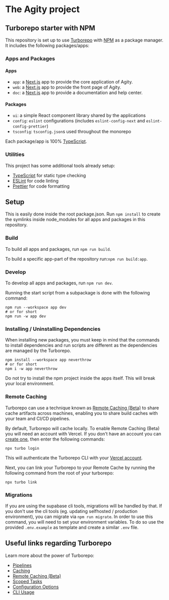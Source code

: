 # The Agity project


## Turborepo starter with NPM

This repository is set up to use [Turborepo](https://turborepo.org) with [NPM](https://www.npmjs.com/) as a package manager. It includes the following packages/apps:

### Apps and Packages

#### Apps
- `app`: a [Next.js](https://nextjs.org) app to provide the core application of Agity.
- `web`: a [Next.js](https://nextjs.org) app to provide the front page of Agity.
- `doc`: a [Next.js](https://nextjs.org) app to provide a documentation and help center.

#### Packages
- `ui`: a simple React component library shared by the applications
- `config`: `eslint` configurations (includes `eslint-config-next` and `eslint-config-prettier`)
- `tsconfig`: `tsconfig.json`s used throughout the monorepo

Each package/app is 100% [TypeScript](https://www.typescriptlang.org/).

### Utilities

This project has some additional tools already setup:

- [TypeScript](https://www.typescriptlang.org/) for static type checking
- [ESLint](https://eslint.org/) for code linting
- [Prettier](https://prettier.io) for code formatting

## Setup

This is easily done inside the root package.json. 
Run `npm install` to create the symlinks inside node_modules for all apps and packages in this repository.


### Build

To build all apps and packages, run `npm run build`. 

To build a specific app-part of the repository run:`npm run build:app`.

### Develop

To develop all apps and packages, run `npm run dev`.

Running the start script from a subpackage is done with the following command:
```
npm run --workspace app dev
# or for short
npm run -w app dev 
```

### Installing / Uninstalling Dependencies

When installing new packages, you must keep in mind that the commands to install dependencies and run scripts are different as the dependencies are managed by the Turborepo. 
```
npm install --workspace app neverthrow
# or for short
npm i -w app neverthrow
```
Do not try to install the npm project inside the apps itself. This will break your local environment.



### Remote Caching

Turborepo can use a technique known as [Remote Caching (Beta)](https://turborepo.org/docs/features/remote-caching) to share cache artifacts across machines, enabling you to share build caches with your team and CI/CD pipelines.

By default, Turborepo will cache locally. To enable Remote Caching (Beta) you will need an account with Vercel. If you don't have an account you can [create one](https://vercel.com/signup), then enter the following commands:

```
npx turbo login
```

This will authenticate the Turborepo CLI with your [Vercel account](https://vercel.com/docs/concepts/personal-accounts/overview).

Next, you can link your Turborepo to your Remote Cache by running the following command from the root of your turborepo:

```
npx turbo link
```

### Migrations

If you are using the supabase cli tools, migrations will be handled by that. If you don't use the cli tools (eg. updating selfhosted / production environment), you can migrate via `npm run migrate`. In order to use this command, you will need to set your environment variables. To do so use the provided `.env.example` as template and create a similar `.env` file.

## Useful links regarding Turborepo

Learn more about the power of Turborepo:

- [Pipelines](https://turborepo.org/docs/features/pipelines)
- [Caching](https://turborepo.org/docs/features/caching)
- [Remote Caching (Beta)](https://turborepo.org/docs/features/remote-caching)
- [Scoped Tasks](https://turborepo.org/docs/features/scopes)
- [Configuration Options](https://turborepo.org/docs/reference/configuration)
- [CLI Usage](https://turborepo.org/docs/reference/command-line-reference)
